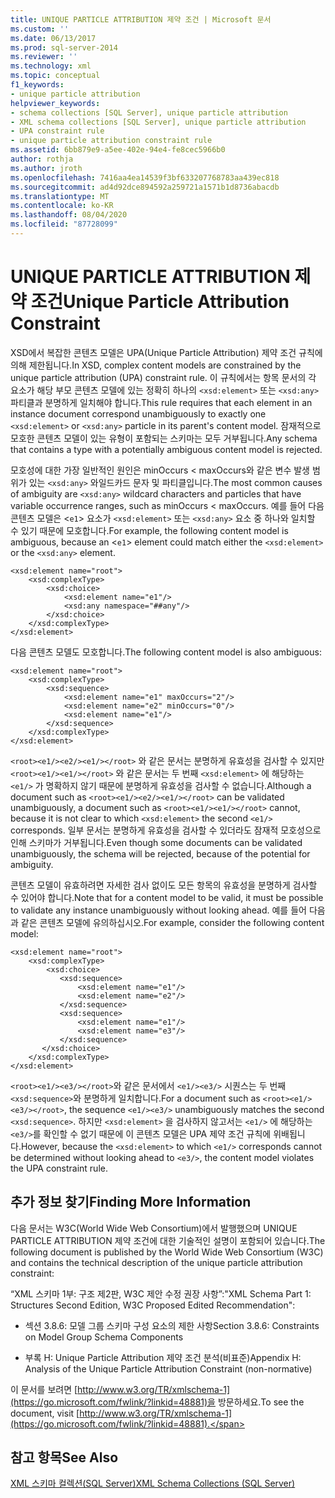```yaml
---
title: UNIQUE PARTICLE ATTRIBUTION 제약 조건 | Microsoft 문서
ms.custom: ''
ms.date: 06/13/2017
ms.prod: sql-server-2014
ms.reviewer: ''
ms.technology: xml
ms.topic: conceptual
f1_keywords:
- unique particle attribution
helpviewer_keywords:
- schema collections [SQL Server], unique particle attribution
- XML schema collections [SQL Server], unique particle attribution
- UPA constraint rule
- unique particle attribution constraint rule
ms.assetid: 6bb879e9-a5ee-402e-94e4-fe8cec5966b0
author: rothja
ms.author: jroth
ms.openlocfilehash: 7416aa4ea14539f3bf633207768783aa439ec818
ms.sourcegitcommit: ad4d92dce894592a259721a1571b1d8736abacdb
ms.translationtype: MT
ms.contentlocale: ko-KR
ms.lasthandoff: 08/04/2020
ms.locfileid: "87728099"
---
```

# <a name="unique-particle-attribution-constraint"></a><span data-ttu-id="ed43b-102">UNIQUE PARTICLE ATTRIBUTION 제약 조건</span><span class="sxs-lookup"><span data-stu-id="ed43b-102">Unique Particle Attribution Constraint</span></span>
  <span data-ttu-id="ed43b-103">XSD에서 복잡한 콘텐츠 모델은 UPA(Unique Particle Attribution) 제약 조건 규칙에 의해 제한됩니다.</span><span class="sxs-lookup"><span data-stu-id="ed43b-103">In XSD, complex content models are constrained by the unique particle attribution (UPA) constraint rule.</span></span> <span data-ttu-id="ed43b-104">이 규칙에서는 항목 문서의 각 요소가 해당 부모 콘텐츠 모델에 있는 정확히 하나의 `<xsd:element>` 또는 `<xsd:any>` 파티클과 분명하게 일치해야 합니다.</span><span class="sxs-lookup"><span data-stu-id="ed43b-104">This rule requires that each element in an instance document correspond unambiguously to exactly one `<xsd:element>` or `<xsd:any>` particle in its parent's content model.</span></span> <span data-ttu-id="ed43b-105">잠재적으로 모호한 콘텐츠 모델이 있는 유형이 포함되는 스키마는 모두 거부됩니다.</span><span class="sxs-lookup"><span data-stu-id="ed43b-105">Any schema that contains a type with a potentially ambiguous content model is rejected.</span></span>  
  
 <span data-ttu-id="ed43b-106">모호성에 대한 가장 일반적인 원인은 minOccurs < maxOccurs와 같은 변수 발생 범위가 있는 `<xsd:any>` 와일드카드 문자 및 파티클입니다.</span><span class="sxs-lookup"><span data-stu-id="ed43b-106">The most common causes of ambiguity are `<xsd:any>` wildcard characters and particles that have variable occurrence ranges, such as minOccurs < maxOccurs.</span></span> <span data-ttu-id="ed43b-107">예를 들어 다음 콘텐츠 모델은 <`e1`> 요소가 `<xsd:element>` 또는 `<xsd:any>` 요소 중 하나와 일치할 수 있기 때문에 모호합니다.</span><span class="sxs-lookup"><span data-stu-id="ed43b-107">For example, the following content model is ambiguous, because an <`e1`> element could match either the `<xsd:element>` or the `<xsd:any>` element.</span></span>  
  
```  
<xsd:element name="root">  
    <xsd:complexType>  
        <xsd:choice>  
            <xsd:element name="e1"/>  
            <xsd:any namespace="##any"/>  
        </xsd:choice>  
    </xsd:complexType>  
</xsd:element>  
```  
  
 <span data-ttu-id="ed43b-108">다음 콘텐츠 모델도 모호합니다.</span><span class="sxs-lookup"><span data-stu-id="ed43b-108">The following content model is also ambiguous:</span></span>  
  
```  
<xsd:element name="root">  
    <xsd:complexType>  
        <xsd:sequence>  
            <xsd:element name="e1" maxOccurs="2"/>  
            <xsd:element name="e2" minOccurs="0"/>  
            <xsd:element name="e1"/>  
        </xsd:sequence>  
    </xsd:complexType>  
</xsd:element>  
```  
  
 <span data-ttu-id="ed43b-109">`<root><e1/><e2/><e1/></root>` 와 같은 문서는 분명하게 유효성을 검사할 수 있지만 `<root><e1/><e1/></root>` 와 같은 문서는 두 번째 `<xsd:element>` 에 해당하는 `<e1/>` 가 명확하지 않기 때문에 분명하게 유효성을 검사할 수 없습니다.</span><span class="sxs-lookup"><span data-stu-id="ed43b-109">Although a document such as `<root><e1/><e2/><e1/></root>` can be validated unambiguously, a document such as `<root><e1/><e1/></root>` cannot, because it is not clear to which `<xsd:element>` the second `<e1/>` corresponds.</span></span> <span data-ttu-id="ed43b-110">일부 문서는 분명하게 유효성을 검사할 수 있더라도 잠재적 모호성으로 인해 스키마가 거부됩니다.</span><span class="sxs-lookup"><span data-stu-id="ed43b-110">Even though some documents can be validated unambiguously, the schema will be rejected, because of the potential for ambiguity.</span></span>  
  
 <span data-ttu-id="ed43b-111">콘텐츠 모델이 유효하려면 자세한 검사 없이도 모든 항목의 유효성을 분명하게 검사할 수 있어야 합니다.</span><span class="sxs-lookup"><span data-stu-id="ed43b-111">Note that for a content model to be valid, it must be possible to validate any instance unambiguously without looking ahead.</span></span> <span data-ttu-id="ed43b-112">예를 들어 다음과 같은 콘텐츠 모델에 유의하십시오.</span><span class="sxs-lookup"><span data-stu-id="ed43b-112">For example, consider the following content model:</span></span>  
  
```  
<xsd:element name="root">  
    <xsd:complexType>  
        <xsd:choice>  
           <xsd:sequence>  
               <xsd:element name="e1"/>  
               <xsd:element name="e2"/>  
           </xsd:sequence>  
           <xsd:sequence>  
               <xsd:element name="e1"/>  
               <xsd:element name="e3"/>  
           </xsd:sequence>  
       </xsd:choice>  
    </xsd:complexType>  
</xsd:element>  
```  
  
 <span data-ttu-id="ed43b-113">`<root><e1/><e3/></root>`와 같은 문서에서 `<e1/><e3/>` 시퀀스는 두 번째 `<xsd:sequence>`와 분명하게 일치합니다.</span><span class="sxs-lookup"><span data-stu-id="ed43b-113">For a document such as `<root><e1/><e3/></root>`, the sequence `<e1/><e3/>` unambiguously matches the second `<xsd:sequence>`.</span></span> <span data-ttu-id="ed43b-114">하지만 `<xsd:element>` 을 검사하지 않고서는 `<e1/>` 에 해당하는 `<e3/>`를 확인할 수 없기 때문에 이 콘텐츠 모델은 UPA 제약 조건 규칙에 위배됩니다.</span><span class="sxs-lookup"><span data-stu-id="ed43b-114">However, because the `<xsd:element>` to which `<e1/>` corresponds cannot be determined without looking ahead to `<e3/>`, the content model violates the UPA constraint rule.</span></span>  
  
## <a name="finding-more-information"></a><span data-ttu-id="ed43b-115">추가 정보 찾기</span><span class="sxs-lookup"><span data-stu-id="ed43b-115">Finding More Information</span></span>  
 <span data-ttu-id="ed43b-116">다음 문서는 W3C(World Wide Web Consortium)에서 발행했으며 UNIQUE PARTICLE ATTRIBUTION 제약 조건에 대한 기술적인 설명이 포함되어 있습니다.</span><span class="sxs-lookup"><span data-stu-id="ed43b-116">The following document is published by the World Wide Web Consortium (W3C) and contains the technical description of the unique particle attribution constraint:</span></span>  
  
 <span data-ttu-id="ed43b-117">“XML 스키마 1부: 구조 제2판, W3C 제안 수정 권장 사항”:</span><span class="sxs-lookup"><span data-stu-id="ed43b-117">"XML Schema Part 1: Structures Second Edition, W3C Proposed Edited Recommendation":</span></span>  
  
-   <span data-ttu-id="ed43b-118">섹션 3.8.6: 모델 그룹 스키마 구성 요소의 제한 사항</span><span class="sxs-lookup"><span data-stu-id="ed43b-118">Section 3.8.6: Constraints on Model Group Schema Components</span></span>  
  
-   <span data-ttu-id="ed43b-119">부록 H: Unique Particle Attribution 제약 조건 분석(비표준)</span><span class="sxs-lookup"><span data-stu-id="ed43b-119">Appendix H: Analysis of the Unique Particle Attribution Constraint (non-normative)</span></span>  
  
 <span data-ttu-id="ed43b-120">이 문서를 보려면 [http://www.w3.org/TR/xmlschema-1](https://go.microsoft.com/fwlink/?linkid=48881)을 방문하세요.</span><span class="sxs-lookup"><span data-stu-id="ed43b-120">To see the document, visit [http://www.w3.org/TR/xmlschema-1](https://go.microsoft.com/fwlink/?linkid=48881).</span></span>  
  
## <a name="see-also"></a><span data-ttu-id="ed43b-121">참고 항목</span><span class="sxs-lookup"><span data-stu-id="ed43b-121">See Also</span></span>  
 [<span data-ttu-id="ed43b-122">XML 스키마 컬렉션&#40;SQL Server&#41;</span><span class="sxs-lookup"><span data-stu-id="ed43b-122">XML Schema Collections &#40;SQL Server&#41;</span></span>](xml-schema-collections-sql-server.md)  
  
  
